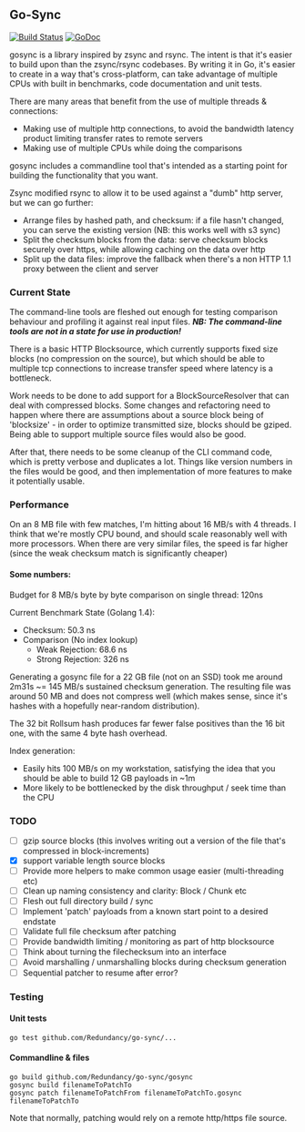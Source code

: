 Go-Sync
------
[![Build Status](https://travis-ci.org/Redundancy/go-sync.svg?branch=master)](https://travis-ci.org/Redundancy/go-sync)
[![GoDoc](https://godoc.org/github.com/Redundancy/go-sync?status.svg)](https://godoc.org/github.com/Redundancy/go-sync)

gosync is a library inspired by zsync and rsync. The intent is that it's easier to build upon than the zsync/rsync codebases. By writing it in Go, it's easier to create in a way that's cross-platform, can take advantage of multiple CPUs with built in benchmarks, code documentation and unit tests.

There are many areas that benefit from the use of multiple threads & connections:
* Making use of multiple http connections, to avoid the bandwidth latency product limiting transfer rates to remote servers
* Making use of multiple CPUs while doing the comparisons

gosync includes a commandline tool that's intended as a starting point for building the functionality that you want.

Zsync modified rsync to allow it to be used against a "dumb" http server, but we can go further:
* Arrange files by hashed path, and checksum: if a file hasn't changed, you can serve the existing version (NB: this works well with s3 sync)
* Split the checksum blocks from the data: serve checksum blocks securely over https, while allowing caching on the data over http
* Split up the data files: improve the fallback when there's a non HTTP 1.1 proxy between the client and server

### Current State

The command-line tools are fleshed out enough for testing comparison behaviour and profiling it against real input files. 
***NB: The command-line tools are not in a state for use in production!***

There is a basic HTTP Blocksource, which currently supports fixed size blocks (no compression on the source), but which should be able to multiple tcp connections to increase transfer speed where latency is a bottleneck.

Work needs to be done to add support for a BlockSourceResolver that can deal with compressed blocks.
Some changes and refactoring need to happen where there are assumptions about a source block being of 'blocksize' - in order
to optimize transmitted size, blocks should be gziped. Being able to support multiple source files would also be good.

After that, there needs to be some cleanup of the CLI command code, which is pretty verbose and duplicates a lot. Things like version numbers in the files would be good, and then implementation of more features to make it potentially usable.

### Performance
On an 8 MB file with few matches, I'm hitting about 16 MB/s with 4 threads. I think that we're mostly CPU bound, and should scale reasonably well with more processors.
When there are very similar files, the speed is far higher (since the weak checksum match is significantly cheaper)

#### Some numbers:
Budget for 8 MB/s byte by byte comparison on single thread: 120ns

Current Benchmark State (Golang 1.4):
- Checksum: 50.3 ns
- Comparison (No index lookup)
  - Weak Rejection: 68.6 ns
  - Strong Rejection: 326 ns

Generating a gosync file for a 22 GB file (not on an SSD) took me around 2m31s ~= 145 MB/s sustained checksum generation.
The resulting file was around 50 MB and does not compress well (which makes sense, since it's hashes with a hopefully near-random distribution).

The 32 bit Rollsum hash produces far fewer false positives than the 16 bit one, with the same 4 byte hash overhead.

Index generation:
- Easily hits 100 MB/s on my workstation, satisfying the idea that you should be able to build 12 GB payloads in ~1m
- More likely to be bottlenecked by the disk throughput / seek time than the CPU

### TODO
- [ ] gzip source blocks (this involves writing out a version of the file that's compressed in block-increments)
- [x] support variable length source blocks
- [ ] Provide more helpers to make common usage easier (multi-threading etc)
- [ ] Clean up naming consistency and clarity: Block / Chunk etc
- [ ] Flesh out full directory build / sync
- [ ] Implement 'patch' payloads from a known start point to a desired endstate
- [ ] Validate full file checksum after patching
- [ ] Provide bandwidth limiting / monitoring as part of http blocksource
- [ ] Think about turning the filechecksum into an interface
- [ ] Avoid marshalling / unmarshalling blocks during checksum generation
- [ ] Sequential patcher to resume after error?

### Testing

#### Unit tests

    go test github.com/Redundancy/go-sync/...

#### Commandline & files

	go build github.com/Redundancy/go-sync/gosync
	gosync build filenameToPatchTo
	gosync patch filenameToPatchFrom filenameToPatchTo.gosync filenameToPatchTo

Note that normally, patching would rely on a remote http/https file source.
